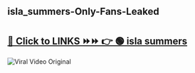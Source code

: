 
 ## isla_summers-Only-Fans-Leaked

# <h2><a href="https://clipsfans.com/isla_summers&ref=git">🔗 Click to LINKS ⏩⏩ 👉 🟢 isla summers </a></h2>

<a href="https://clipsfans.com/isla_summers&ref=git" rel="nofollow" data-target="animated-image.originalLink"><img src="https://i.ibb.co.com/xMMVF88/686577567.gif" alt="Viral Video Original" style="max-width: 100%; display: inline-block;" data-target="animated-image.originalImage"></a>
